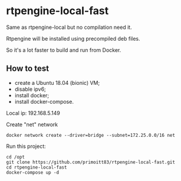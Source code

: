 # rtpengine-local-fast

Same as rtpengine-local but no compilation need it.

Rtpengine will be installed using precompiled deb files.

So it's a lot faster to build and run from Docker.

## How to test

- create a Ubuntu 18.04 (bionic) VM;
- disable ipv6;
- install docker;
- install docker-compose.

Local ip: 192.168.5.149

Create "net" network
````
docker network create --driver=bridge --subnet=172.25.0.0/16 net
````
Run this project:
````
cd /opt
git clone https://github.com/primoitt83/rtpengine-local-fast.git
cd rtpengine-local-fast
docker-compose up -d
````








